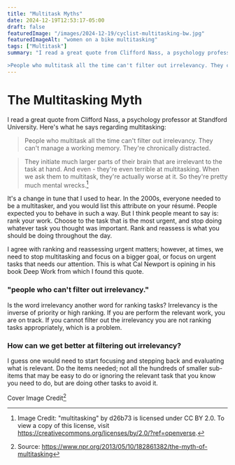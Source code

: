 ```yaml
---
title: "Multitask Myths"
date: 2024-12-19T12:53:17-05:00
draft: false 
featuredImage: "/images/2024-12-19/cyclist-multitasking-bw.jpg"
featuredImageAlt: "women on a bike multitasking" 
tags: ["Multitask"]
summary: "I read a great quote from Clifford Nass, a psychology professor at Standford University. Here's what he says regarding multitasking:

>People who multitask all the time can't filter out irrelevancy. They can't manage a working memory. They're chronically distracted."
---
```


#  The Multitasking Myth

I read a great quote from Clifford Nass, a psychology professor at Standford University. Here's what he says regarding multitasking:

>People who multitask all the time can't filter out irrelevancy. They can't manage a working memory. They're chronically distracted.

>They initiate much larger parts of their brain that are irrelevant to the task at hand. And even - they're even terrible at multitasking. When we ask them to multitask, they're actually worse at it. So they're pretty much mental wrecks.[^1]

It's a change in tune that I used to hear. In the 2000s, everyone needed to be a multitasker, and you would list this attribute on
your résumé. People expected you to behave in such a way. But I think people meant to say is: rank your work. Choose to the task that is the most urgent, and stop doing whatever task you thought was important. Rank and reassess is what you should be doing throughout the day.

I agree with ranking and reassessing urgent matters; however, at times, we need to stop multitasking and focus on a bigger goal, or focus on urgent tasks that needs our attention. This is what Cal Newport is opining in his book Deep Work from which I found this quote.

### "people who can't filter out irrelevancy." 
Is the word irrelevancy another word for ranking tasks? Irrelevancy is the inverse of priority or high ranking. If you are perform the relevant work, you are on track. If you cannot filter out the irrelevancy you are not ranking tasks appropriately, which is a problem.

### How can we get better at filtering out irrelevancy?

I guess one would need to start focusing and stepping back and evaluating what is relevant. Do the items needed; not all the hundreds of smaller sub-items that may be easy to do or ignoring the relevant task that you know you need to do, but are doing other tasks to avoid it. 

Cover Image Credit[^2]

[^1]: Image Credit:
"multitasking" by d26b73 is licensed under CC BY 2.0. To view a copy of this license, visit https://creativecommons.org/licenses/by/2.0/?ref=openverse.

[^2]: Source:
https://www.npr.org/2013/05/10/182861382/the-myth-of-multitasking
